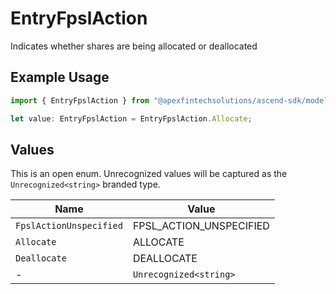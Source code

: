 # EntryFpslAction

Indicates whether shares are being allocated or deallocated

## Example Usage

```typescript
import { EntryFpslAction } from "@apexfintechsolutions/ascend-sdk/models/components";

let value: EntryFpslAction = EntryFpslAction.Allocate;
```

## Values

This is an open enum. Unrecognized values will be captured as the `Unrecognized<string>` branded type.

| Name                    | Value                   |
| ----------------------- | ----------------------- |
| `FpslActionUnspecified` | FPSL_ACTION_UNSPECIFIED |
| `Allocate`              | ALLOCATE                |
| `Deallocate`            | DEALLOCATE              |
| -                       | `Unrecognized<string>`  |